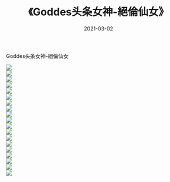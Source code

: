 ﻿---
layout: post
title:  《Goddes头条女神-絕倫仙女》
date:   2021-03-02
img: http://img.660000.xyz/Sharelink/网络美图/2021/Goddes头条女神-絕倫仙女/000.jpg
categories: [美女, 清纯, 唯美]
---

Goddes头条女神-絕倫仙女

  ![](http://img.660000.xyz/Sharelink/网络美图/2021/Goddes头条女神-絕倫仙女/001.jpg) <br> ![](http://img.660000.xyz/Sharelink/网络美图/2021/Goddes头条女神-絕倫仙女/002.jpg) <br> ![](http://img.660000.xyz/Sharelink/网络美图/2021/Goddes头条女神-絕倫仙女/003.jpg) <br> ![](http://img.660000.xyz/Sharelink/网络美图/2021/Goddes头条女神-絕倫仙女/004.jpg) <br> ![](http://img.660000.xyz/Sharelink/网络美图/2021/Goddes头条女神-絕倫仙女/005.jpg) <br> ![](http://img.660000.xyz/Sharelink/网络美图/2021/Goddes头条女神-絕倫仙女/006.jpg) <br> ![](http://img.660000.xyz/Sharelink/网络美图/2021/Goddes头条女神-絕倫仙女/007.jpg) <br> ![](http://img.660000.xyz/Sharelink/网络美图/2021/Goddes头条女神-絕倫仙女/008.jpg) <br> ![](http://img.660000.xyz/Sharelink/网络美图/2021/Goddes头条女神-絕倫仙女/009.jpg) <br> ![](http://img.660000.xyz/Sharelink/网络美图/2021/Goddes头条女神-絕倫仙女/010.jpg) <br> ![](http://img.660000.xyz/Sharelink/网络美图/2021/Goddes头条女神-絕倫仙女/011.jpg) <br> ![](http://img.660000.xyz/Sharelink/网络美图/2021/Goddes头条女神-絕倫仙女/012.jpg) <br> ![](http://img.660000.xyz/Sharelink/网络美图/2021/Goddes头条女神-絕倫仙女/013.jpg) <br> ![](http://img.660000.xyz/Sharelink/网络美图/2021/Goddes头条女神-絕倫仙女/014.jpg) <br> ![](http://img.660000.xyz/Sharelink/网络美图/2021/Goddes头条女神-絕倫仙女/015.jpg) <br> ![](http://img.660000.xyz/Sharelink/网络美图/2021/Goddes头条女神-絕倫仙女/016.jpg) <br> ![](http://img.660000.xyz/Sharelink/网络美图/2021/Goddes头条女神-絕倫仙女/017.jpg) <br> ![](http://img.660000.xyz/Sharelink/网络美图/2021/Goddes头条女神-絕倫仙女/018.jpg) <br> ![](http://img.660000.xyz/Sharelink/网络美图/2021/Goddes头条女神-絕倫仙女/019.jpg) <br>